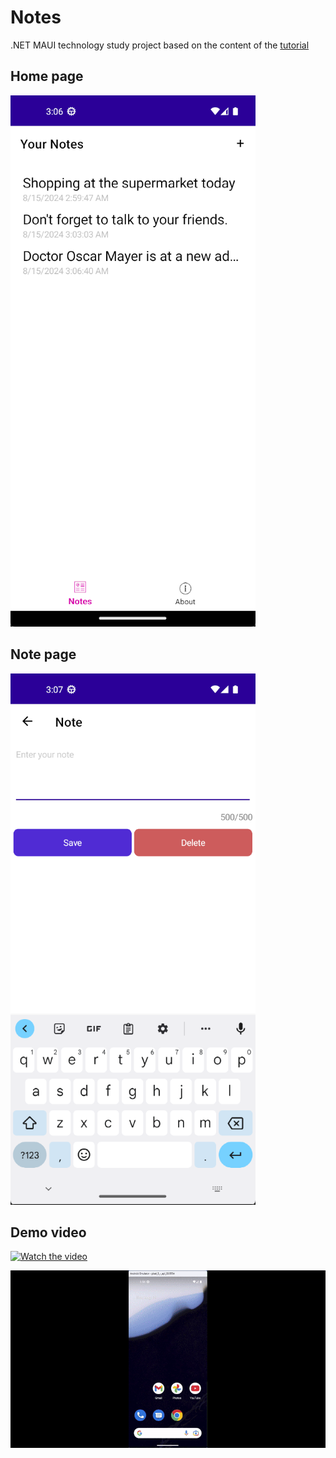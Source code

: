 # Notes

.NET MAUI technology study project based on the content of the [tutorial](https://learn.microsoft.com/en-us/dotnet/maui/tutorials/notes-app/?view=net-maui-8.0)

## Home page

![Login](/Docs/Images/home-page.png)

## Note page

![Login](/Docs/Images/note-page.png)

## Demo video

[![Watch the video](https://img.youtube.com/vi/16JUvK_KiB0/maxresdefault.jpg)](https://www.youtube.com/watch?v=16JUvK_KiB0)

![Demo](/Docs/Gifs/demo-app-maui-notes.gif)
